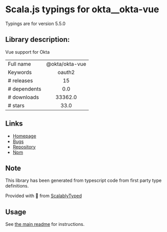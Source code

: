 
# Scala.js typings for okta__okta-vue

Typings are for version 5.5.0

## Library description:
Vue support for Okta

|                    |                 |
| ------------------ | :-------------: |
| Full name          | @okta/okta-vue |
| Keywords           | oauth2 |
| # releases         | 15 |
| # dependents       | 0.0 |
| # downloads        | 33362.0 |
| # stars            | 33.0 |

## Links
- [Homepage](https://github.com/okta/okta-vue#readme)
- [Bugs](https://github.com/okta/okta-vue/issues)
- [Repository](https://github.com/okta/okta-vue)
- [Npm](https://www.npmjs.com/package/%40okta%2Fokta-vue)
    


## Note
This library has been generated from typescript code from first party type definitions.

Provided with :purple_heart: from [ScalablyTyped](https://github.com/oyvindberg/ScalablyTyped)

## Usage
See [the main readme](../../readme.md) for instructions.


